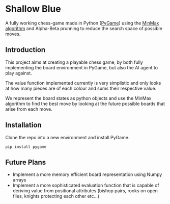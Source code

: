 # Shallow Blue

A fully working chess-game made in Python ([PyGame](https://www.pygame.org/wiki/GettingStarted)) using the [MinMax algorithm](https://en.wikipedia.org/wiki/Minimax) and Alpha-Beta prunning to reduce the search space of possible moves.

## Introduction
This project aims at creating a playable chess game, by both fully implementing the board environment in PyGame, but also the AI agent to play against.

The value function implemented currently is very simplistic and only looks at how many pieces are of each colour and sums their respective value.

We represent the board states as python objects and use the MinMax algorithm to find the best move by looking at the future possible boards that arise from each move.
## Installation
Clone the repo into a new environment and install PyGame.
```
pip install pygame
```
## Future Plans

* Implement a more memory efficient board representation using Numpy arrays
* Implement a more sophisticated evaluation function that is capable of deriving value from positional attributes (bishop pairs, rooks on open files, knights protecting each other etc...)
